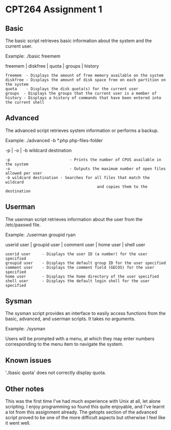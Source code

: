 # CPT264 Assignment 1

Basic
---------------

The basic script retrieves basic information about the system and the current user.

Example:	./basic freemem

freemem | diskfree | quota | groups | history
	
	freemem  - Displays the amount of free memory available on the system
	diskfree - Displays the amount of disk space free on each partition on the system
	quota    - Displays the disk quota(s) for the current user
	groups	- Displays the groups that the current user is a member of
	history	- Displays a history of commands that have been entered into the current shell


Advanced
----------------

The advanced script retrieves system information or performs a backup.

Example:	./advanced -b \*.php php-files-folder

-p | -o | -b wildcard destination

	-p 							- Prints the number of CPUS available in the system
	-o 							- Outputs the maximum number of open files allowed per user
	-b wildcard destination - Searches for all files that match the wildcard 
											and copies them to the destination


Userman
---------------

The userman script retrieves information about the user from the /etc/passwd file.

Example:	./userman groupid ryan

userid user | groupid user | comment user | home user | shell user

	userid user 	- Displays the user ID (a number) for the user specified
	groupid user 	- Displays the default group ID for the user specified
	comment user 	- Displays the comment field (GECOS) for the user specified
	home user 		- Displays the home directory of the user specified
	shell user 		- Displays the default login shell for the user specified


Sysman
--------------

The sysman script provides an interface to easily access functions from the basic, advanced,
and userman scripts. It takes no arguments.

Example:	./sysman

Users will be prompted with a menu, at which they may enter numbers corresponding to the menu item
to navigate the system.


Known issues
------------------

'./basic quota' does not correctly display quota.


Other notes
-----------------

This was the first time I've had much experience with Unix at all, let alone scripting.
I enjoy programming so found this quite enjoyable, and I've learnt a lot from this assignment
already. The getopts section of the advanced script proved to be one of the more difficult aspects
but otherwise I feel like it went well.
